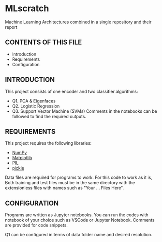 # MLscratch
Machine Learning Architectures combined in a single repository and their report

CONTENTS OF THIS FILE
---------------------

 * Introduction
 * Requirements
 * Configuration


INTRODUCTION
------------
This project consists of one encoder and two classifier algorithms:
 * Q1. PCA & Eigenfaces
 * Q2. Logistic Regression
 * Q3. Support Vector Machine (SVMs)
Comments in the notebooks can be followed to find the required outputs.


REQUIREMENTS
------------
This project requires the following libraries:

 * [NumPy](https://numpy.org/)
 * [Matplotlib](https://matplotlib.org/)
 * [PIL](https://pypi.org/project/Pillow/)
 * [pickle](https://docs.python.org/3/library/pickle.html)

Data files are required for programs to work. For this code to work as it is,
Both training and test files must be in the same directory with the extensionless
files with names such as "Your ... Files Here".


CONFIGURATION
-------------

Programs are written as Jupyter notebooks. You can run the codes with notebook of your choice
such as VSCode or Jupyter Notebook. Comments are provided for code snippets.

Q1 can be configured in terms of data folder name and desired resolution.

